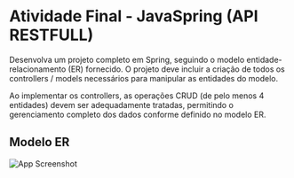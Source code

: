 
# Atividade Final - JavaSpring (API RESTFULL)

Desenvolva um projeto completo em Spring, seguindo o modelo entidade-relacionamento (ER) fornecido. O projeto deve incluir a criação de todos os controllers / models necessários para manipular as entidades do modelo.

Ao implementar os controllers, as operações CRUD (de pelo menos 4 entidades) devem ser adequadamente tratadas, permitindo o gerenciamento completo dos dados conforme definido no modelo ER.


## Modelo ER

![App Screenshot](https://lh3.googleusercontent.com/drive-storage/AJQWtBNM03QBpCVAqo7_OkVe_D3-xOTr4FNl1u9pR8i1CSpIJes4M9qhdf0Vdcg9lvxL9M_yj1u6xKFXYctcc9csXWsEwSjUskgyftZ1UHrSG4ETmA=w1920-h919)

